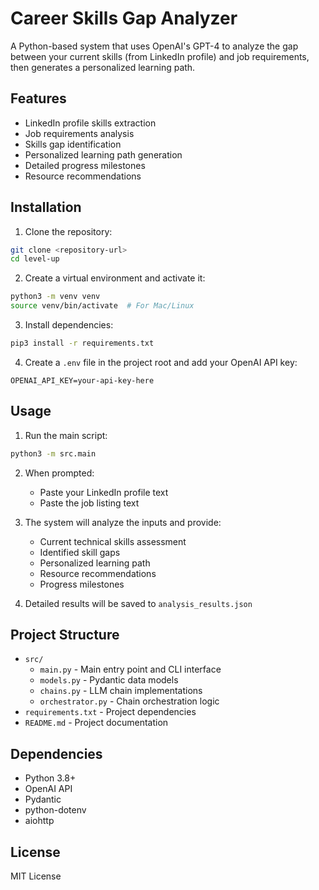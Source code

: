 # Career Skills Gap Analyzer

A Python-based system that uses OpenAI's GPT-4 to analyze the gap between your current skills (from LinkedIn profile) and job requirements, then generates a personalized learning path.

## Features

- LinkedIn profile skills extraction
- Job requirements analysis
- Skills gap identification
- Personalized learning path generation
- Detailed progress milestones
- Resource recommendations

## Installation

1. Clone the repository:
```bash
git clone <repository-url>
cd level-up
```

2. Create a virtual environment and activate it:
```bash
python3 -m venv venv
source venv/bin/activate  # For Mac/Linux
```

3. Install dependencies:
```bash
pip3 install -r requirements.txt
```

4. Create a `.env` file in the project root and add your OpenAI API key:
```
OPENAI_API_KEY=your-api-key-here
```

## Usage

1. Run the main script:
```bash
python3 -m src.main
```

2. When prompted:
   - Paste your LinkedIn profile text
   - Paste the job listing text

3. The system will analyze the inputs and provide:
   - Current technical skills assessment
   - Identified skill gaps
   - Personalized learning path
   - Resource recommendations
   - Progress milestones

4. Detailed results will be saved to `analysis_results.json`

## Project Structure

- `src/`
  - `main.py` - Main entry point and CLI interface
  - `models.py` - Pydantic data models
  - `chains.py` - LLM chain implementations
  - `orchestrator.py` - Chain orchestration logic
- `requirements.txt` - Project dependencies
- `README.md` - Project documentation

## Dependencies

- Python 3.8+
- OpenAI API
- Pydantic
- python-dotenv
- aiohttp

## License

MIT License
